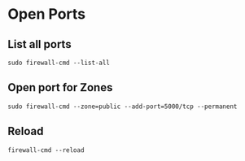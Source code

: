 # Open Ports

## List all ports

```
sudo firewall-cmd --list-all
```

## Open port for Zones

```
sudo firewall-cmd --zone=public --add-port=5000/tcp --permanent
```

## Reload

```
firewall-cmd --reload
```